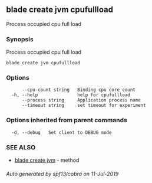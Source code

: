## blade create jvm cpufullload

Process occupied cpu full load

### Synopsis

Process occupied cpu full load

```
blade create jvm cpufullload
```

### Options

```
      --cpu-count string   Binding cpu core count
  -h, --help               help for cpufullload
      --process string     Application process name
      --timeout string     set timeout for experiment
```

### Options inherited from parent commands

```
  -d, --debug   Set client to DEBUG mode
```

### SEE ALSO

* [blade create jvm](blade_create_jvm.md)	 - method

###### Auto generated by spf13/cobra on 11-Jul-2019

